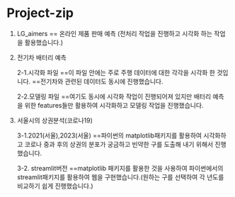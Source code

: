 # Project-zip

1. LG_aimers
   == 온라인 제품 판매 예측
   (전처리 작업을 진행하고 시각화 하는 작업을 활용했습니다.)

3. 전기차 배터리 예측

   2-1.시각화 파일
   ==이 파일 안에는 주로 주행 데이터에 대한 각각을 시각화 한 것입니다.
   ==전기차와 관련된 데이터도 동시에 진행했습니다.

   2-2.모델링 파일
   ==여기도 동시에 시각화 작업이 진행되어져 있지만 배터리 예측을 위한 features들만 활용하여 시각화하고 모델링 작업을 진행했습니다.

4. 서울시의 상권분석(코로나19)

   3-1.2021(서울),2023(서울)
     ==파이썬의 matplotlib패키지를 활용하여 시각화하고 코로나 중과 후의 상권의 분포가 궁금하고 빈약한 구를 도출해 내기 위해서 진행했습니다.

   3-2. streamlit버전
     ==matplotlib 패키지를 활용한 것을 사용하여 파이썬에서의 streamlit패키지를 활용하여 웹을 구현했습니다.(원하는 구를 선택하여 각 년도를 비교하기 쉽게 진행했습니다.)
